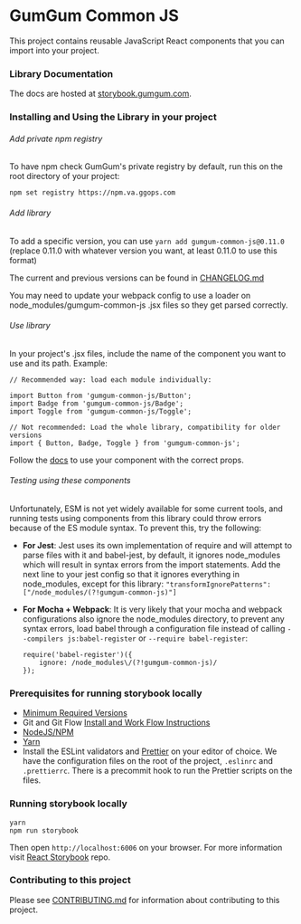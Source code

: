 # GumGum Common JS

This project contains reusable JavaScript React components that you can import into your project.

### Library Documentation

The docs are hosted at [storybook.gumgum.com](https://storybook.gumgum.com).

### Installing and Using the Library in your project

###### Add private npm registry

To have npm check GumGum's private registry by default, run this on the root directory of your project:

```
npm set registry https://npm.va.ggops.com
```

###### Add library

To add a specific version, you can use
`yarn add gumgum-common-js@0.11.0` (replace 0.11.0 with whatever version you want, at least 0.11.0 to use this format)

The current and previous versions can be found in [CHANGELOG.md](CHANGELOG.md)

You may need to update your webpack config to use a loader on node_modules/gumgum-common-js .jsx files so they get parsed correctly.

###### Use library

In your project's .jsx files, include the name of the component you want to use and its path. Example:

```
// Recommended way: load each module individually:

import Button from 'gumgum-common-js/Button';
import Badge from 'gumgum-common-js/Badge';
import Toggle from 'gumgum-common-js/Toggle';

// Not recommended: Load the whole library, compatibility for older versions
import { Button, Badge, Toggle } from 'gumgum-common-js';
```

Follow the [docs](https://storybook.gumgum.com) to use your component with the correct props.

###### Testing using these components

Unfortunately, ESM is not yet widely available for some current tools, and running tests using components from this library could throw errors because of the ES module syntax. To prevent this, try the following:

* **For Jest**:
  Jest uses its own implementation of require and will attempt to parse files with it and babel-jest, by default, it ignores node_modules which will result in syntax errors from the import statements. Add the next line to your jest config so that it ignores everything in node_modules, except for this library:
  `"transformIgnorePatterns": ["/node_modules/(?!gumgum-common-js)"]`

* **For Mocha + Webpack**:
  It is very likely that your mocha and webpack configurations also ignore the node_modules directory, to prevent any syntax errors, load babel through a configuration file instead of calling `--compilers js:babel-register` or `--require babel-register`:

    ```
    require('babel-register')({
        ignore: /node_modules\/(?!gumgum-common-js)/
    });
    ```

### Prerequisites for running storybook locally

* [Minimum Required Versions](https://gumgum.jira.com/wiki/pages/viewpage.action?pageId=154304684)
* Git and Git Flow [Install and Work Flow Instructions](https://gumgum.jira.com/wiki/pages/viewpage.action?pageId=138248293)
* [NodeJS/NPM](http://nodejs.org/download/)
* [Yarn](https://yarnpkg.com/)
* Install the ESLint validators and [Prettier](https://prettier.io/docs/en/editors.html) on your editor of choice. We have the configuration files on the root of the project, `.eslinrc` and `.prettierrc`. There is a precommit hook to run the Prettier scripts on the files.

### Running storybook locally

```
yarn
npm run storybook
```

Then open `http://localhost:6006` on your browser. For more information visit [React Storybook](https://github.com/kadirahq/react-storybook) repo.

### Contributing to this project

Please see [CONTRIBUTING.md](CONTRIBUTING.md) for information about contributing to this project.
